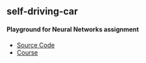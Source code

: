 ## self-driving-car

#### Playground for Neural Networks assignment
- [Source Code](https://github.com/stacymiller/stepic_neural_networks_public/tree/master/HW_3)
- [Course](https://stepik.org/course/401)
